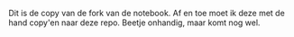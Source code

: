 Dit is de copy van de fork van de notebook. Af en toe moet ik deze met de hand copy'en naar deze repo. Beetje onhandig, maar komt nog wel.
